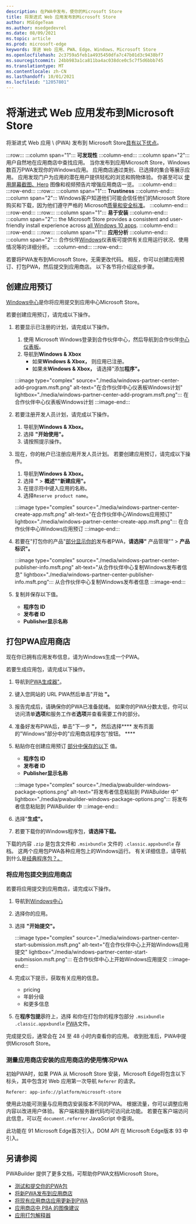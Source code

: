 ```yaml
---
description: 在PWA中发布，使你的Microsoft Store
title: 将渐进式 Web 应用发布到Microsoft Store
author: MSEdgeTeam
ms.author: msedgedevrel
ms.date: 08/09/2021
ms.topic: article
ms.prod: microsoft-edge
keywords: 渐进 Web 应用、PWA、Edge、Windows、Microsoft Store
ms.openlocfilehash: 2c3759a5feb1a4935450dfa7c47b01d3c9438bf7
ms.sourcegitcommit: 24bb983a1ca811ba4ac038dce0c5c7f5d6bbb745
ms.translationtype: MT
ms.contentlocale: zh-CN
ms.lasthandoff: 10/01/2021
ms.locfileid: "12057801"
---
```

# <a name="publish-your-progressive-web-app-to-the-microsoft-store"></a>将渐进式 Web 应用发布到Microsoft Store

将渐进式 Web 应用 \ (PWA\) 发布到 Microsoft Store[具有以下优点][WindowsUwpPublishIndex]。

:::row:::
   :::column span="1":::
      **可发现性**
   :::column-end:::
   :::column span="2":::
      用户自然地在应用商店中查找应用。  当你发布到应用Microsoft Store，Windows数百万PWA发现你的Windows应用。  应用商店通过类别、已选择的集合等展示应用。  应用发现门户为应用的潜在用户提供轻松的浏览和购物体验。  你甚至可以 [使用屏幕截图、Hero][WindowsUwpPublishAppScreenshotsImages] 图像和视频预告片增强应用商店一览。
   :::column-end:::
:::row-end:::
:::row:::
   :::column span="1":::
      **Trustiness**
   :::column-end:::
   :::column span="2":::
      Windows客户知道他们可能会信任他们的Microsoft Store购买和下载，因为他们遵守严格的 Microsoft[质量和安全标准][LegalWindowsAgreementsStorePolicies]。
   :::column-end:::
:::row-end:::
:::row:::
   :::column span="1":::
      **易于安装**
   :::column-end:::
   :::column span="2":::
      the Microsoft Store provides a consistent and user-friendly install experience across [all Windows 10 apps][MicrosoftStoreAppsWindows].
   :::column-end:::
:::row-end:::
:::row:::
   :::column span="1":::
      **应用分析**
   :::column-end:::
   :::column span="2":::
      合作伙伴[Windows][WindowsUwpPublishIndex]仪表板可提供有关应用运行状况、使用情况等的详细[][WindowsUwpPublishAnalytics]分析。
   :::column-end:::
:::row-end:::

若要将PWA发布到Microsoft Store，无需更改代码。  相反，你可以创建应用预订、打包PWA，然后提交到应用商店。  以下各节将介绍这些步骤。

## <a name="create-an-app-reservation"></a>创建应用预订

[Windows中心][MicrosoftPartnerDashboardWindowsOverview]是你将应用提交到应用中心Microsoft Store。

若要创建应用预订，请完成以下操作。

1.  若要显示已注册的计划，请完成以下操作。
    1.  使用 Microsoft Windows登录到合作伙伴中心，然后导航到合作伙伴[中心仪表板][MicrosoftPartnerDashboardHome]。
    1.  导航到**Windows & Xbox**
        *   如果**Windows & Xbox，** 则应用已注册。
        *   如果未**Windows & Xbox，** 请选择"添加**程序"。**

    :::image type="complex" source="./media/windows-partner-center-add-program.msft.png" alt-text="在合作伙伴中心仪表板Windows计划" lightbox="./media/windows-partner-center-add-program.msft.png":::
       在合作伙伴中心仪表板Windows计划
    :::image-end:::

1.  若要注册开发人员计划，请完成以下操作。
    1.  导航到**Windows & Xbox。**
    1.  选择 **"开始使用"。**
    1.  请按照提示操作。
1.  现在，你的帐户已注册应用开发人员计划。 若要创建应用预订，请完成以下操作。
    1.  导航到**Windows & Xbox。**
    1.  选择 **"**  >  **概述""新建应用"。**
    1.  在提示符中键入应用的名称。
    1.  选择`Reserve product name`。

    :::image type="complex" source="./media/windows-partner-center-create-app.msft.png" alt-text="在合作伙伴中心Windows应用预订" lightbox="./media/windows-partner-center-create-app.msft.png":::
       在合作伙伴中心Windows应用预订
    :::image-end:::

1.  若要在"打包你的产品"[部分显示你的](#package-your-pwa-for-the-store)发布者PWA，**请选择"** 产品管理""  >  **产品标识"。**

    :::image type="complex" source="./media/windows-partner-center-publisher-info.msft.png" alt-text="从合作伙伴中心复制Windows发布者信息" lightbox="./media/windows-partner-center-publisher-info.msft.png":::
       从合作伙伴中心复制Windows发布者信息
    :::image-end:::

1.  复制并保存以下值。
    *   **程序包 ID**
    *   **发布者 ID**
    *   **Publisher显示名称**

## <a name="package-your-pwa-for-the-store"></a>打包PWA应用商店

现在你已拥有应用发布信息，请为Windows生成一个PWA。

若要生成应用包，请完成以下操作。

1.  导航到[PWA生成器"][PwabuilderMain]。
1.  键入您网站的 URL PWA然后单击"开始 **"。**
1.  报告完成后，请确保你的PWA已准备就绪。 如果你的PWA分数太低，你可以访问清单**选项**和服务工作者**选项**并查看需要工作的部分。
1.  准备好发布PWA后，单击"下一步 **"，** 然后选择**** 发布页面的"Windows"部分中的"应用商店程序包"按钮。 ****
1.  粘贴你在创建应用预订 [部分中保存的以下](#create-an-app-reservation) 值。
    *   **程序包 ID**
    *   **发布者 ID**
    *   **Publisher显示名称**

    :::image type="complex" source="./media/pwabuilder-windows-package-options.png" alt-text="将发布者信息粘贴到 PWABuilder 中" lightbox="./media/pwabuilder-windows-package-options.png":::
       将发布者信息粘贴到 PWABuilder 中
    :::image-end:::

1.  选择"**生成"。**
1.  若要下载你的Windows程序包，**请选择下载。**

下载的内容 `.zip` 是包含文件和 `.msixbundle` 文件的 `.classic.appxbundle` 存档。  这两个应用包PWA各种应用包上的Windows运行。  有关详细信息，请导航到什么是[经典程序包？。][GithubPwaBuilderPwabuilderWindowsChromiumDocsClassicPackageMd]

### <a name="submit-your-app-package-to-the-store"></a>将应用包提交到应用商店

若要将应用提交到应用商店，请完成以下操作。

1.  导航到[Windows中心][MicrosoftPartnerDashboardWindowsOverview]
1.  选择你的应用。
1.  选择 **"开始提交"。**

    :::image type="complex" source="./media/windows-partner-center-start-submission.msft.png" alt-text="在合作伙伴中心上开始Windows应用提交" lightbox="./media/windows-partner-center-start-submission.msft.png":::
       在合作伙伴中心上开始Windows应用提交
    :::image-end:::

1.  完成以下提示，获取有关应用的信息。
    *   pricing
    *   年龄分级
    *   和更多信息

1.  在**程序包提示**符上，选择 和你在打包你的程序包部分 `.msixbundle` `.classic.appxbundle` [PWA](#package-your-pwa-for-the-store)文件。

完成提交后，通常会在 24 至 48 小时内查看你的应用。  收到批准后，PWA中提供Microsoft Store。

### <a name="measure-usage-of-your-store-installed-pwa"></a>测量应用商店安装的应用商店的使用情况PWA

初始PWA时，如果 PWA 从 Microsoft Store 安装，Microsoft Edge将包含以下标头，其中包含对 Web 应用第一次导航 `Referer` 的请求。

```
Referer: app-info://platform/microsoft-store
```

使用此功能可测量与应用商店安装版本不同的PWA。  根据流量，你可以调整应用内容以改进用户体验。  客户端和服务器代码均可访问此功能。 若要在客户端访问此信息，可以在 `document.referrer` JavaScript 中查询。

此功能在 91 Microsoft Edge首次引入，DOM API 在 Microsoft Edge版本 93 中引入。

## <a name="see-also"></a>另请参阅

PWABuilder 提供了更多文档，可帮助你PWA文档Microsoft Store。

*   [测试和提交你的PWA包][GithubPwaBuilderPwabuilderWindowsChromiumDocsNextStepsMd]
*   [将新PWA发布到应用商店][GithubPwaBuilderPwabuilderWindowsChromiumDocsPublishNewAppMd]
*   [将现有应用商店应用更新到PWA][GithubPwaBuilderPwabuilderWindowsChromiumDocsUpdateExistingAppMd]
*   [应用商店中 PBA 的图像建议][GithubPwaBuilderPwabuilderWindowsChromiumDocsImageRecommendationsMd]
*   [应用打包解释器][GithubPwaBuilderPwabuilderWindowsChromiumDocsClassicPackageMd]

<!-- links -->

[LegalWindowsAgreementsStorePolicies]: /legal/windows/agreements/store-policies "Microsoft Store策略|Microsoft Docs"

[WindowsUwpPublishAnalytics]: /windows/uwp/publish/analytics "分析应用性能|Microsoft Docs"
[WindowsUwpPublishAppScreenshotsImages]: /windows/uwp/publish/app-screenshots-and-images "应用屏幕截图、图像和预告片|Microsoft Docs"
[WindowsUwpPublishIndex]: /windows/uwp/publish/index "发布Windows应用和游戏|Microsoft Docs"

[MicrosoftPartnerDashboardHome]: https://partner.microsoft.com/dashboard/home "家庭|Microsoft 合作伙伴中心"
[MicrosoftPartnerDashboardWindowsOverview]: https://partner.microsoft.com/dashboard/windows/overview "合作伙伴资源|Microsoft 合作伙伴中心"

[MicrosoftStoreAppsWindows]: https://www.microsoft.com/store/apps/windows "Windows应用|Microsoft Store"

[WindowsBlogWindowsdeveloperHostedAppModel]: https://blogs.windows.com/windowsdeveloper/hosted-app-model "托管的应用模型|Windows开发人员博客"

[GithubPwaBuilderPwabuilderWindowsChromiumDocsClassicPackageMd]: https://github.com/pwa-builder/pwabuilder-windows-chromium-docs/blob/master/classic-package.md "什么是经典程序包？|GitHub"
[GithubPwaBuilderPwabuilderWindowsChromiumDocsImageRecommendationsMd]: https://github.com/pwa-builder/pwabuilder-windows-chromium-docs/blob/master/image-recommendations.md "图像建议Windows PWA包|GitHub"
[GithubPwaBuilderPwabuilderWindowsChromiumDocsNextStepsMd]: https://github.com/pwa-builder/pwabuilder-windows-chromium-docs/blob/master/next-steps.md "将你的应用程序PWA到Microsoft Store |GitHub"
[GithubPwaBuilderPwabuilderWindowsChromiumDocsPublishNewAppMd]: https://github.com/pwa-builder/pwabuilder-windows-chromium-docs/blob/master/publish-new-app.md "将新应用发布到应用商店|GitHub"
[GithubPwaBuilderPwabuilderWindowsChromiumDocsUpdateExistingAppMd]: https://github.com/pwa-builder/pwabuilder-windows-chromium-docs/blob/master/update-existing-app.md "更新应用商店应用中的现有|GitHub"

[PwabuilderMain]: https://www.pwabuilder.com "PWABuilder"
